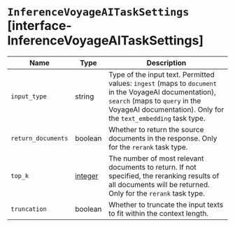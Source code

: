 # `InferenceVoyageAITaskSettings` [interface-InferenceVoyageAITaskSettings]

| Name | Type | Description |
| - | - | - |
| `input_type` | string | Type of the input text. Permitted values: `ingest` (maps to `document` in the VoyageAI documentation), `search` (maps to `query` in the VoyageAI documentation). Only for the `text_embedding` task type. |
| `return_documents` | boolean | Whether to return the source documents in the response. Only for the `rerank` task type. |
| `top_k` | [integer](./integer.md) | The number of most relevant documents to return. If not specified, the reranking results of all documents will be returned. Only for the `rerank` task type. |
| `truncation` | boolean | Whether to truncate the input texts to fit within the context length. |
